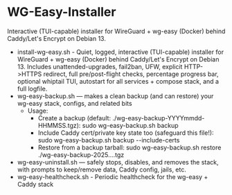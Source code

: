 # WG-Easy-Installer
Interactive (TUI-capable) installer for WireGuard + wg-easy (Docker) behind Caddy/Let's Encrypt on Debian 13.

- install-wg-easy.sh - Quiet, logged, interactive (TUI-capable) installer for WireGuard + wg-easy (Docker) behind Caddy/Let's Encrypt on Debian 13. Includes unattended-upgrades, fail2ban, UFW, explicit HTTP->HTTPS redirect, full pre/post-flight checks, percentage progress bar, optional whiptail TUI, autostart for all services + compose stack, and a full logfile.
- wg-easy-backup.sh — makes a clean backup (and can restore) your wg-easy stack, configs, and related bits
  - Usage:
    - Create a backup (default: ./wg-easy-backup-YYYYmmdd-HHMMSS.tgz): sudo wg-easy-backup.sh backup
    - Include Caddy cert/private key state too (safeguard this file!): sudo wg-easy-backup.sh backup --include-certs
    - Restore from a backup tarball: sudo wg-easy-backup.sh restore ./wg-easy-backup-2025....tgz
- wg-easy-uninstall.sh — safely stops, disables, and removes the stack, with prompts to keep/remove data, Caddy config, jails, etc.
- wg-easy-healthcheck.sh - Periodic healthcheck for the wg-easy + Caddy stack
